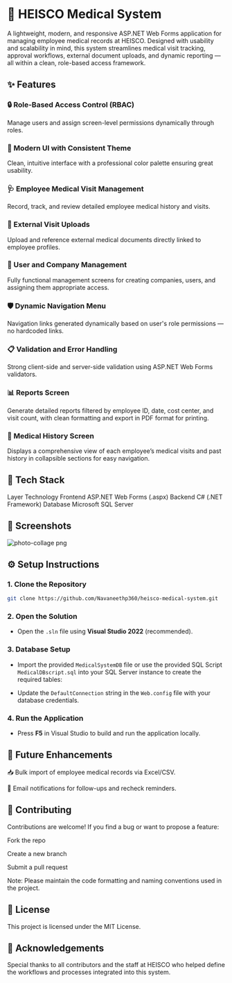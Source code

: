 # 🏥 HEISCO Medical System
A lightweight, modern, and responsive ASP.NET Web Forms application for managing employee medical records at HEISCO. Designed with usability and scalability in mind, this system streamlines medical visit tracking, approval workflows, external document uploads, and dynamic reporting — all within a clean, role-based access framework.

## ✨ Features
### 🔒 Role-Based Access Control (RBAC)
Manage users and assign screen-level permissions dynamically through roles.

### 🎨 Modern UI with Consistent Theme
Clean, intuitive interface with a professional color palette ensuring great usability.

### 🩺 Employee Medical Visit Management
Record, track, and review detailed employee medical history and visits.

### 📂 External Visit Uploads
Upload and reference external medical documents directly linked to employee profiles.

### 👤 User and Company Management
Fully functional management screens for creating companies, users, and assigning them appropriate access.

### 🛡️ Dynamic Navigation Menu
Navigation links generated dynamically based on user's role permissions — no hardcoded links.

### 📋 Validation and Error Handling
Strong client-side and server-side validation using ASP.NET Web Forms validators.

### 📊 Reports Screen
Generate detailed reports filtered by employee ID, date, cost center, and visit count, with clean formatting and export in PDF format for printing.

### 🧾 Medical History Screen
Displays a comprehensive view of each employee’s medical visits and past history in collapsible sections for easy navigation.

## 🧠 Tech Stack
Layer	Technology
Frontend	ASP.NET Web Forms (.aspx)
Backend	C# (.NET Framework)
Database	Microsoft SQL Server

## 📸 Screenshots
![photo-collage png](https://github.com/user-attachments/assets/b1d6a009-1793-4aa0-8baa-271a0b4e5ccb)


## ⚙️ Setup Instructions

### 1. Clone the Repository
```bash
git clone https://github.com/Navaneethp360/heisco-medical-system.git
```
### 2. Open the Solution
- Open the `.sln` file using **Visual Studio 2022** (recommended).

### 3. Database Setup
- Import the provided `MedicalSystemDB` file or use the provided SQL Script `MedicalDBscript.sql` into your SQL Server instance to create the required tables:

- Update the `DefaultConnection` string in the `Web.config` file with your database credentials.

### 4. Run the Application
- Press **F5** in Visual Studio to build and run the application locally.

## 🧩 Future Enhancements

📥 Bulk import of employee medical records via Excel/CSV.

🔔 Email notifications for follow-ups and recheck reminders.

## 🙌 Contributing
Contributions are welcome!
If you find a bug or want to propose a feature:

Fork the repo

Create a new branch

Submit a pull request

Note: Please maintain the code formatting and naming conventions used in the project.

## 📜 License
This project is licensed under the MIT License.

## 🤝 Acknowledgements
Special thanks to all contributors and the staff at HEISCO who helped define the workflows and processes integrated into this system.

